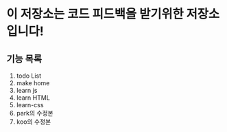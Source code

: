 # 이 저장소는 코드 피드백을 받기위한 저장소 입니다!

## 기능 목록
1. todo List
2. make home
3. learn js
4. learn HTML
5. learn-css
6. park의 수정본
7. koo의 수정본